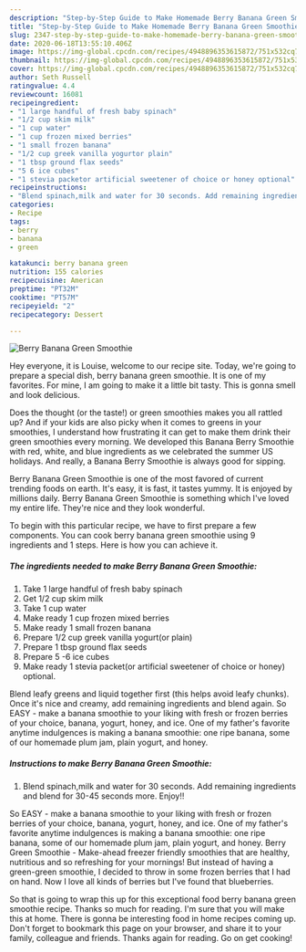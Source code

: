 ```yaml
---
description: "Step-by-Step Guide to Make Homemade Berry Banana Green Smoothie"
title: "Step-by-Step Guide to Make Homemade Berry Banana Green Smoothie"
slug: 2347-step-by-step-guide-to-make-homemade-berry-banana-green-smoothie
date: 2020-06-18T13:55:10.406Z
image: https://img-global.cpcdn.com/recipes/4948896353615872/751x532cq70/berry-banana-green-smoothie-recipe-main-photo.jpg
thumbnail: https://img-global.cpcdn.com/recipes/4948896353615872/751x532cq70/berry-banana-green-smoothie-recipe-main-photo.jpg
cover: https://img-global.cpcdn.com/recipes/4948896353615872/751x532cq70/berry-banana-green-smoothie-recipe-main-photo.jpg
author: Seth Russell
ratingvalue: 4.4
reviewcount: 16081
recipeingredient:
- "1 large handful of fresh baby spinach"
- "1/2 cup skim milk"
- "1 cup water"
- "1 cup frozen mixed berries"
- "1 small frozen banana"
- "1/2 cup greek vanilla yogurtor plain"
- "1 tbsp ground flax seeds"
- "5 6 ice cubes"
- "1 stevia packetor artificial sweetener of choice or honey optional"
recipeinstructions:
- "Blend spinach,milk and water for 30 seconds. Add remaining ingredients and blend for 30-45 seconds more. Enjoy!!"
categories:
- Recipe
tags:
- berry
- banana
- green

katakunci: berry banana green 
nutrition: 155 calories
recipecuisine: American
preptime: "PT32M"
cooktime: "PT57M"
recipeyield: "2"
recipecategory: Dessert

---
```



![Berry Banana Green Smoothie](https://img-global.cpcdn.com/recipes/4948896353615872/751x532cq70/berry-banana-green-smoothie-recipe-main-photo.jpg)

Hey everyone, it is Louise, welcome to our recipe site. Today, we're going to prepare a special dish, berry banana green smoothie. It is one of my favorites. For mine, I am going to make it a little bit tasty. This is gonna smell and look delicious.

Does the thought (or the taste!) or green smoothies makes you all rattled up? And if your kids are also picky when it comes to greens in your smoothies, I understand how frustrating it can get to make them drink their green smoothies every morning. We developed this Banana Berry Smoothie with red, white, and blue ingredients as we celebrated the summer US holidays. And really, a Banana Berry Smoothie is always good for sipping.

Berry Banana Green Smoothie is one of the most favored of current trending foods on earth. It's easy, it is fast, it tastes yummy. It is enjoyed by millions daily. Berry Banana Green Smoothie is something which I've loved my entire life. They're nice and they look wonderful.


To begin with this particular recipe, we have to first prepare a few components. You can cook berry banana green smoothie using 9 ingredients and 1 steps. Here is how you can achieve it.

<!--inarticleads1-->

##### The ingredients needed to make Berry Banana Green Smoothie:

1. Take 1 large handful of fresh baby spinach
1. Get 1/2 cup skim milk
1. Take 1 cup water
1. Make ready 1 cup frozen mixed berries
1. Make ready 1 small frozen banana
1. Prepare 1/2 cup greek vanilla yogurt(or plain)
1. Prepare 1 tbsp ground flax seeds
1. Prepare 5 -6 ice cubes
1. Make ready 1 stevia packet(or artificial sweetener of choice or honey) optional.


Blend leafy greens and liquid together first (this helps avoid leafy chunks). Once it&#39;s nice and creamy, add remaining ingredients and blend again. So EASY - make a banana smoothie to your liking with fresh or frozen berries of your choice, banana, yogurt, honey, and ice. One of my father&#39;s favorite anytime indulgences is making a banana smoothie: one ripe banana, some of our homemade plum jam, plain yogurt, and honey. 

<!--inarticleads2-->

##### Instructions to make Berry Banana Green Smoothie:

1. Blend spinach,milk and water for 30 seconds. Add remaining ingredients and blend for 30-45 seconds more. Enjoy!!


So EASY - make a banana smoothie to your liking with fresh or frozen berries of your choice, banana, yogurt, honey, and ice. One of my father&#39;s favorite anytime indulgences is making a banana smoothie: one ripe banana, some of our homemade plum jam, plain yogurt, and honey. Berry Green Smoothie - Make-ahead freezer friendly smoothies that are healthy, nutritious and so refreshing for your mornings! But instead of having a green-green smoothie, I decided to throw in some frozen berries that I had on hand. Now I love all kinds of berries but I&#39;ve found that blueberries. 

So that is going to wrap this up for this exceptional food berry banana green smoothie recipe. Thanks so much for reading. I'm sure that you will make this at home. There is gonna be interesting food in home recipes coming up. Don't forget to bookmark this page on your browser, and share it to your family, colleague and friends. Thanks again for reading. Go on get cooking!
